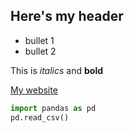 ## Here's my header

* bullet 1
* bullet 2

This is *italics* and **bold**

[My website](http://creditbuildersalliance.org)

```python
import pandas as pd
pd.read_csv()
```
